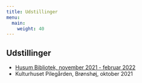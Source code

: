 ```yaml
---
title: Udstillinger
menu:
  main:
    weight: 40
---
```


## Udstillinger

- [Husum Bibliotek, november 2021 - februar 2022](https://bibliotek.kk.dk/bibliotek/husum/arrangementer/)
- Kulturhuset Pilegården, Brønshøj, oktober 2021
